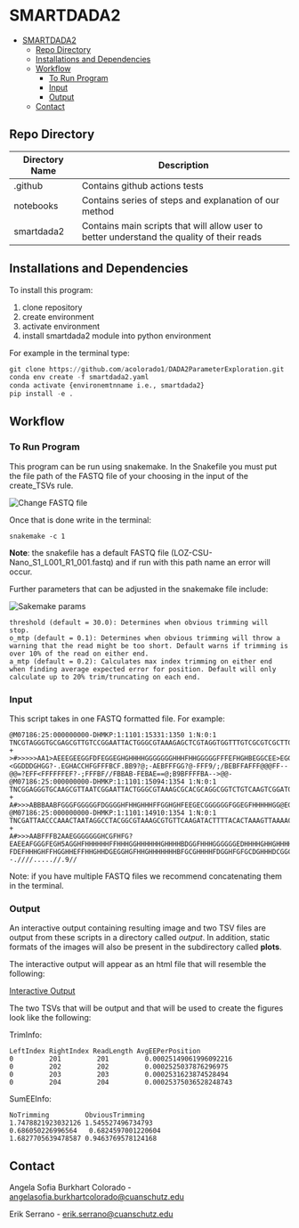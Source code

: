 # SMARTDADA2

- [SMARTDADA2](#smartdada2)
  - [Repo Directory](#repo-directory)
  - [Installations and Dependencies](#installations-and-dependencies)
  - [Workflow](#workflow)
    - [To Run Program](#to-run-program)
    - [Input](#input)
    - [Output](#output)
  - [Contact](#contact)

## Repo Directory

|Directory Name|Description|
|---------------|-----------|
|.github| Contains github actions tests|
|notebooks| Contains series of steps and explanation of our method|
|smartdada2| Contains main scripts that will allow user to better understand the quality of their reads|

## Installations and Dependencies

To install this program:

1. clone repository
2. create environment
3. activate environment
4. install smartdada2 module into python environment

For example in the terminal type:

```python
git clone https://github.com/acolorado1/DADA2ParameterExploration.git
conda env create -f smartdada2.yaml
conda activate {environemtnname i.e., smartdada2}
pip install -e .
```

## Workflow

### To Run Program

This program can be run using snakemake. In the Snakefile you must put the file path of the FASTQ file of your choosing in the input of the create_TSVs rule. 

![Change FASTQ file](/../README_images/Snakefile-FilePath.png)

Once that is done write in the terminal:

```
snakemake -c 1 
```

**Note**: the snakefile has a default FASTQ file (LOZ-CSU-Nano_S1_L001_R1_001.fastq) and if run with this path name an error will occur.

Further parameters that can be adjusted in the snakemake file include:

![Sakemake params](/../README_images/Snakefile-Params.png)

```
threshold (default = 30.0): Determines when obvious trimming will stop.
o_mtp (default = 0.1): Determines when obvious trimming will throw a warning that the read might be too short. Default warns if trimming is over 10% of the read on either end.
a_mtp (default = 0.2): Calculates max index trimming on either end when finding average expected error for position. Default will only calculate up to 20% trim/truncating on each end.
```

### Input

This script takes in one FASTQ formatted file. For example:

```
@M07186:25:000000000-DHMKP:1:1101:15331:1350 1:N:0:1
TNCGTAGGGTGCGAGCGTTGTCCGGAATTACTGGGCGTAAAGAGCTCGTAGGTGGTTTGTCGCGTCGCTTGTGAAAGCCCGGGGCTTAACTCCGGGTCTGCAGGCGATACGGGCATAACTTGAGTGCTGTAGGGGAGACTGGAATTCCTGGTGTAGCGGTGGAATGCGCAGATATCAGGAGGAACACCGATGGCGAAGGCAGGTCTCTGGGCAGTAACTGACGCTGAGGAGCGAAAGCATGGGGAGCGAAC
+
>#>>>>>AA1>AEEEGEEGGFDFEGGEGHGHHHHGGGGGGGHHHFHHGGGGGFFFEFHGHBEGGCEE>EGGHHBBF1GGHGGGGGGHGHFHDHGGCBCGCGFH0EC/CGCGCGCGHEFCGHHGC=<GGDDDGHGG?-.EGHACCHFGFFFBCF.BB9?@;-AEBFFFGG?@-FFF9/;/BEBFFAFFF@@@FF--@@=?EFF<FFFFFFEF?-;FFFBF//FBBAB-FEBAE==@;B9BFFFFBA-->@@-
@M07186:25:000000000-DHMKP:1:1101:15094:1354 1:N:0:1
TNCGGAGGGTGCAAGCGTTAATCGGAATTACTGGGCGTAAAGCGCACGCAGGCGGTCTGTCAAGTCGGATGTGAAATCCCCGGGCTCAACCTGGGAACTGCATTCGAAACTGGCAGGCTAGAGTCTTGTAGAGGGGGGTAGAATTCCAGGTGTAGCGGTGAAATGCGTAGAGATCTGGAGGAATACCGGTGGCGAAGGCGGCCCCCTGGACAAAGACTGACGCTCAGGTGCGAAAGCGTGGGGAGCAAACA
+
A#>>>ABBBAABFGGGFGGGGGFDGGGGHFHHGHHHFFGGHGHFEEGECGGGGGGFGGEGFHHHHHGG@EGFGHFHHHHHGGGGGGHHFGHHHHGHHGHFHHHHHHHEE@GHHHHGGGHGHFGHHHHGHFHHHHGGGFFFFFFFFFFFFFFFFFFFFFFFFFFFFFFFFFFFFFFFFFFFFFFFFFFFFFFFFFFACDFAFFDAFFFFFFFFFFFFFFFFFFDDDDFFFFBFDDCFFFFFFFFFFFFFFFF
@M07186:25:000000000-DHMKP:1:1101:14910:1354 1:N:0:1
TNCGATTAACCCAAACTAATAGGCCTACGGCGTAAAGCGTGTTCAAGATACTTTTACACTAAAGTTAAAACTTAACTAAGCCGTAAAAAGCTACAGTTATCATAAAATAAACCACGAAAGTGACTTTATAATAATCTGACTACACGATAGCTAAGACCCAAACTGGGATTAGAAACCCCTGTAGTCCGGCTGGCTGACTATCTCGTATGCCGTCTTCTGCTTGAAAAAAAAAAAATAGACGTGCTAGGTAT
+
A#>>>AABFFFB2AAEGGGGGGGHCGFHFG?EAEEAFGGGFEGH5AGGHFHHHHHHFFHHHGGHHHHHHGHHHHBDGGFHHHGGGGGGEDHHHHGHHGHHHHHFGEFGGFFFFFEFGGEF?FDEFHHHGHFFHGGHHEFFHHGHHDGEGGHGFHHGHHHHHHHBFGCGHHHHFDGGHFGFGCDGHHHDCGGCCABEGGHHH0CGHGGG/FGGG@FFGGGGFEFFB0CFBB<-;--.////.....//.9//
```

Note: if you have multiple FASTQ files we recommend concatenating them in the terminal.

### Output

An interactive output containing resulting image and two TSV files are output from these scripts in a directory called *output*. In addition, static formats of the images will also be present in the subdirectory called **plots**. 

The interactive output will appear as an html file that will resemble the following: 

[Interactive Output](/README_images/InteractiveOutputDemo.mp4)

The two TSVs that will be output and that will be used to create the figures look like the following:

TrimInfo:

```
LeftIndex RightIndex ReadLength AvgEEPerPosition
0         201         201         0.00025149061996092216
0         202         202         0.0002525037876296975
0         203         203         0.0002531623874528494
0         204         204         0.00025375036528248743
```

SumEEInfo:

```
NoTrimming         ObviousTrimming
1.7478821923032126 1.545527496734793
0.686050226996564   0.6824597001220604
1.6827705639478587 0.9463769578124168
```

## Contact

Angela Sofia Burkhart Colorado - angelasofia.burkhartcolorado@cuanschutz.edu

Erik Serrano - erik.serrano@cuanschutz.edu
